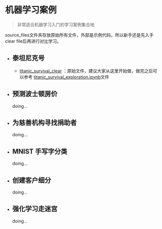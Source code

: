 # 机器学习案例

> 非常适合机器学习入门的学习案例集合地

source_files文件夹存放原始所有文件，外部是示例代码，所以新手还是先入手clear file后再进行对比学习。

- ## 泰坦尼克号

    - [titanic_survival_clear](./titanic_survival/source_files) ：原始文件，建议大家从这里开始做，做完之后可以参考 [titanic_survival_exploration.ipynb](./titanic_survival/titanic_survival_exploration.ipynb)文件

- ## 预测波士顿房价

    doing...

- ## 为慈善机构寻找捐助者

    doing...

- ## MNIST 手写字分类

    doing...

- ## 创建客户细分

    doing...

- ## 强化学习走迷宫

    doing...






